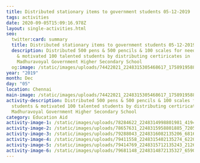 ```yaml
---
title: Distributed stationary items to government students 05-12-2019
tags: activities
date: 2020-09-05T15:09:16.978Z
layout: single-activities.html
seo:
  twitter:card: summary
  title: Distributed stationary items to government students 05-12-2019
  description: Distributed 500 pens & 500 pencils & 100 scales for needy students
    & motivated 100 talented students by distributing certiricates in
    Madhuravoyal Government Higher Secondary School
  og:image: /static/images/uploads/74422021_2248315305468617_1758919588818452480_o_2248315298801951.jpg
year: "2019"
month: Dec
day: "05"
location: Chennai
main-image: /static/images/uploads/74422021_2248315305468617_1758919588818452480_o_2248315298801951.jpg
activity-description: Distributed 500 pens & 500 pencils & 100 scales for needy
  students & motivated 100 talented students by distributing certiricates in
  Madhuravoyal Government Higher Secondary School
category: Education Aid
activity-image-1: /static/images/uploads/78284622_2248314998801981_4194513113367707648_o_2248314992135315.jpg
activity-image-2: /static/images/uploads/78657631_2248315958801885_7205131032897519616_o_2248315948801886.jpg
activity-image-3: /static/images/uploads/79288043_2248316082135206_6816993627177222144_o_2248316078801873.jpg
activity-image-4: /static/images/uploads/79411558_2248315402135274_6220105344694091776_o_2248315398801941.jpg
activity-image-5: /static/images/uploads/79414769_2248315712135243_2126748808615297024_o_2248315708801910.jpg
activity-image-6: /static/images/uploads/79681148_2248314872135327_6590422424297144320_o_2248314868801994.jpg
---
```


